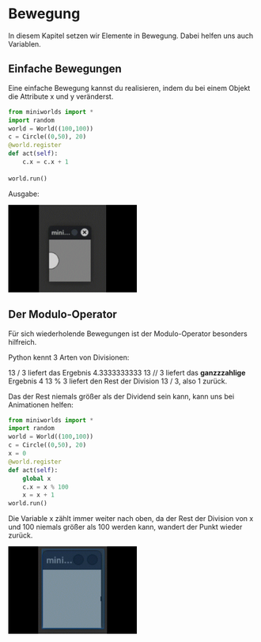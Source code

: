 # Bewegung

In diesem Kapitel setzen wir Elemente in Bewegung. Dabei helfen uns auch Variablen.

## Einfache Bewegungen

Eine einfache Bewegung kannst du realisieren, indem du bei einem Objekt die Attribute x und y veränderst.

``` python
from miniworlds import *
import random
world = World((100,100))
c = Circle((0,50), 20)
@world.register
def act(self):
    c.x = c.x + 1
    
world.run()
```
Ausgabe:

<img src="../_images/processing/moving.gif" alt="moving" width="260px">

## Der Modulo-Operator

Für sich wiederholende Bewegungen ist der Modulo-Operator besonders hilfreich. 

Python kennt 3 Arten von Divisionen:

13 / 3 liefert das Ergebnis 4.3333333333
13 // 3 liefert das **ganzzzahlige** Ergebnis 4
13 % 3 liefert den Rest der Division 13 / 3, also 1 zurück.

Das der Rest niemals größer als der Dividend sein kann, kann uns bei Animationen helfen:

``` python
from miniworlds import *
import random
world = World((100,100))
c = Circle((0,50), 20)
x = 0
@world.register
def act(self):
    global x
    c.x = x % 100
    x = x + 1
world.run()
```

Die Variable x zählt immer weiter nach oben, da der Rest der Division von x und 100 niemals größer als 100 werden kann, wandert der Punkt wieder zurück.

<img src="../_images/processing/modulo.gif" alt="moving" width="260px">